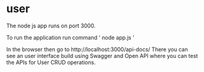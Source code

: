 # user

The node js app runs on port 3000.

To run the application 
  run command  ' node app.js '
 
In the browser then go to 
   http://localhost:3000/api-docs/
 There you can see an user interface build using Swagger and Open API where you can test the APIs for User CRUD operations.
 
 
